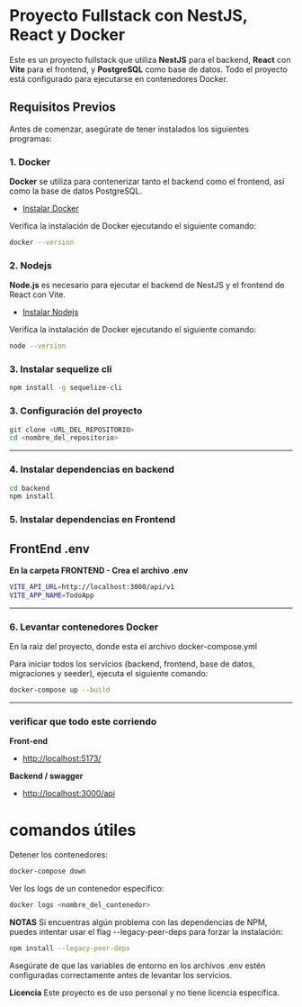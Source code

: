 # Proyecto Fullstack con NestJS, React y Docker

Este es un proyecto fullstack que utiliza **NestJS** para el backend, **React** con **Vite** para el frontend, y **PostgreSQL** como base de datos. Todo el proyecto está configurado para ejecutarse en contenedores Docker.

## Requisitos Previos

Antes de comenzar, asegúrate de tener instalados los siguientes programas:

### 1. Docker

**Docker** se utiliza para contenerizar tanto el backend como el frontend, así como la base de datos PostgreSQL.

- [Instalar Docker](https://docs.docker.com/get-docker/)

Verifica la instalación de Docker ejecutando el siguiente comando:

```bash
docker --version
```

### 2. Nodejs

**Node.js** es necesario para ejecutar el backend de NestJS y el frontend de React con Vite.

- [Instalar Nodejs](https://nodejs.org/es)

Verifica la instalación de Docker ejecutando el siguiente comando:

```bash
node --version
```

### 3. Instalar sequelize cli
```bash
npm install -g sequelize-cli
```



### 3. Configuración del proyecto

```bash
git clone <URL_DEL_REPOSITORIO>
cd <nombre_del_repositorio>

```
___

### 4. Instalar dependencias en backend

```bash
cd backend
npm install
```


### 5. Instalar dependencias en Frontend




## FrontEnd .env
**En la carpeta FRONTEND - Crea el archivo .env**
```bash
VITE_API_URL=http://localhost:3000/api/v1
VITE_APP_NAME=TodoApp
```


___

### 6. Levantar contenedores Docker
En la raiz del proyecto, donde esta el archivo docker-compose.yml

Para iniciar todos los servicios (backend, frontend, base de datos, migraciones y seeder), ejecuta el siguiente comando:

```bash
docker-compose up --build
```

___



### verificar que todo este corriendo

**Front-end**
- [http://localhost:5173/](http://localhost:5173/)

**Backend / swagger**
- [http://localhost:3000/api](http://localhost:3000/api)



# comandos útiles

Detener los contenedores:
```bash
docker-compose down
```

Ver los logs de un contenedor específico:
```bash
docker logs <nombre_del_contenedor>
```



**NOTAS**
Si encuentras algún problema con las dependencias de NPM, puedes intentar usar el flag --legacy-peer-deps para forzar la instalación:

```bash
npm install --legacy-peer-deps
```

Asegúrate de que las variables de entorno en los archivos .env estén configuradas correctamente antes de levantar los servicios.


**Licencia**
Este proyecto es de uso personal y no tiene licencia específica.


